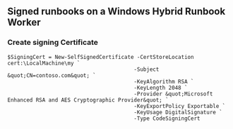 ## Signed runbooks on a Windows Hybrid Runbook Worker

### Create signing Certificate
```# Create a self-signed certificate that can be used for code signing
$SigningCert = New-SelfSignedCertificate -CertStoreLocation cert:\LocalMachine\my `
                                        -Subject &quot;CN=contoso.com&quot; `
                                        -KeyAlgorithm RSA `
                                        -KeyLength 2048 `
                                        -Provider &quot;Microsoft Enhanced RSA and AES Cryptographic Provider&quot; `
                                        -KeyExportPolicy Exportable `
                                        -KeyUsage DigitalSignature `
                                        -Type CodeSigningCert
```
